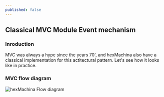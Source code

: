 ```yaml
---
published: false
---
```

## Classical MVC Module Event mechanism


### Inroduction
MVC was always a hype since the years 70', and hexMachina also have a classical implementation for this actitectural pattern. Let's see how it looks like in practice.

### MVC flow diagram
![hexMachina Flow diagram]({{site.baseurl}}/_posts/hexMachina_Module_Flow_Diagram.png)
